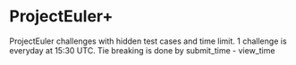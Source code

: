 # ProjectEuler+
ProjectEuler challenges with hidden test cases and time limit.
1 challenge is everyday at 15:30 UTC. 
Tie breaking is done by submit_time - view_time